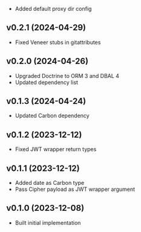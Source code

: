 * Added default proxy dir config

## v0.2.1 (2024-04-29)
* Fixed Veneer stubs in gitattributes

## v0.2.0 (2024-04-26)
* Upgraded Doctrine to ORM 3 and DBAL 4
* Updated dependency list

## v0.1.3 (2024-04-24)
* Updated Carbon dependency

## v0.1.2 (2023-12-12)
* Fixed JWT wrapper return types

## v0.1.1 (2023-12-12)
* Added date as Carbon type
* Pass Cipher payload as JWT wrapper argument

## v0.1.0 (2023-12-08)
* Built initial implementation
